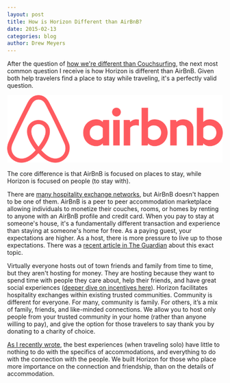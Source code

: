 ```yaml
---
layout: post
title: How is Horizon Different than AirBnB?
date: 2015-02-13
categories: blog
author: Drew Meyers
---
```

After the question of [how we're different than Couchsurfing](http://www.horizonapp.co/blog/couchsurfing-differences/), the next most common question I receive is how Horizon is different than AirBnB. Given both help travelers find a place to stay while traveling, it's a perfectly valid question.

![](/assets/Airbnb_Logo.png)

The core difference is that AirBnB is focused on places to stay, while Horizon is focused on people (to stay with).

There are [many hospitality exchange networks](http://www.horizonapp.co/blog/hospitality-networks-history/), but AirBnB doesn't happen to be one of them. AirBnB is a peer to peer accommodation marketplace allowing individuals to monetize their couches, rooms, or homes by renting to anyone with an AirBnB profile and credit card. When you pay to stay at someone's house, it's a fundamentally different transaction and experience than staying at someone's home for free. As a paying guest, your expectations are higher. As a host, there is more pressure to live up to those expectations. There was a [recent article in The Guardian](http://www.theguardian.com/travel/2015/feb/10/why-id-rather-take-a-free-couchsurfer-than-make-money-from-airbnb) about this exact topic.

Virtually everyone hosts out of town friends and family from time to time, but they aren't hosting for money. They are hosting because they want to spend time with people they care about, help their friends, and have great social experiences ([deeper dive on incentives here](http://www.horizonapp.co/blog/incentives-hosting-hospitality-networks/)). Horizon facilitates hospitality exchanges within existing trusted communities. Community is different for everyone. For many, community is family. For others, it’s a mix of family, friends, and like-minded connections. We allow you to host only people from your trusted community in your home (rather than anyone willing to pay), and give the option for those travelers to say thank you by donating to a charity of choice.

[As I recently wrote](http://www.horizonapp.co/blog/airbnb-hack-horizon/), the best experiences (when traveling solo) have little to nothing to do with the specifics of accommodations, and everything to do with the connection with the people. We built Horizon for those who place more importance on the connection and friendship, than on the details of accommodation.